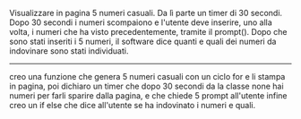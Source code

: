 Visualizzare in pagina 5 numeri casuali.
Da lì parte un timer di 30 secondi.
Dopo 30 secondi i numeri scompaiono e l'utente deve inserire, uno alla volta, i numeri che ha visto precedentemente, tramite il prompt().
Dopo che sono stati inseriti i 5 numeri, il software dice quanti e quali dei numeri da indovinare sono stati individuati.

------------------------------------------------------------------------------------------------------------------------------

creo una funzione che genera 5 numeri casuali con un ciclo for e li stampa in pagina, poi dichiaro un timer che dopo 30 secondi da la classe none hai numeri per farli sparire dalla pagina, e che chiede 5 prompt all'utente infine creo un if else  che dice all'utente se ha indovinato i numeri e quali. 